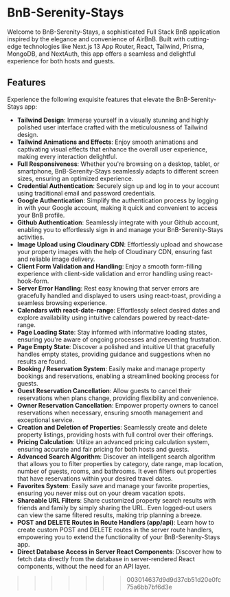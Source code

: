
# BnB-Serenity-Stays

Welcome to BnB-Serenity-Stays, a sophisticated Full Stack BnB application inspired by the elegance and convenience of AirBnB. Built with cutting-edge technologies like Next.js 13 App Router, React, Tailwind, Prisma, MongoDB, and NextAuth, this app offers a seamless and delightful experience for both hosts and guests.

## Features

Experience the following exquisite features that elevate the BnB-Serenity-Stays app:

- **Tailwind Design**: Immerse yourself in a visually stunning and highly polished user interface crafted with the meticulousness of Tailwind design.
- **Tailwind Animations and Effects**: Enjoy smooth animations and captivating visual effects that enhance the overall user experience, making every interaction delightful.
- **Full Responsiveness**: Whether you're browsing on a desktop, tablet, or smartphone, BnB-Serenity-Stays seamlessly adapts to different screen sizes, ensuring an optimized experience.
- **Credential Authentication**: Securely sign up and log in to your account using traditional email and password credentials.
- **Google Authentication**: Simplify the authentication process by logging in with your Google account, making it quick and convenient to access your BnB profile.
- **Github Authentication**: Seamlessly integrate with your Github account, enabling you to effortlessly sign in and manage your BnB-Serenity-Stays activities.
- **Image Upload using Cloudinary CDN**: Effortlessly upload and showcase your property images with the help of Cloudinary CDN, ensuring fast and reliable image delivery.
- **Client Form Validation and Handling**: Enjoy a smooth form-filling experience with client-side validation and error handling using react-hook-form.
- **Server Error Handling**: Rest easy knowing that server errors are gracefully handled and displayed to users using react-toast, providing a seamless browsing experience.
- **Calendars with react-date-range**: Effortlessly select desired dates and explore availability using intuitive calendars powered by react-date-range.
- **Page Loading State**: Stay informed with informative loading states, ensuring you're aware of ongoing processes and preventing frustration.
- **Page Empty State**: Discover a polished and intuitive UI that gracefully handles empty states, providing guidance and suggestions when no results are found.
- **Booking / Reservation System**: Easily make and manage property bookings and reservations, enabling a streamlined booking process for guests.
- **Guest Reservation Cancellation**: Allow guests to cancel their reservations when plans change, providing flexibility and convenience.
- **Owner Reservation Cancellation**: Empower property owners to cancel reservations when necessary, ensuring smooth management and exceptional service.
- **Creation and Deletion of Properties**: Seamlessly create and delete property listings, providing hosts with full control over their offerings.
- **Pricing Calculation**: Utilize an advanced pricing calculation system, ensuring accurate and fair pricing for both hosts and guests.
- **Advanced Search Algorithm**: Discover an intelligent search algorithm that allows you to filter properties by category, date range, map location, number of guests, rooms, and bathrooms. It even filters out properties that have reservations within your desired travel dates.
- **Favorites System**: Easily save and manage your favorite properties, ensuring you never miss out on your dream vacation spots.
- **Shareable URL Filters**: Share customized property search results with friends and family by simply sharing the URL. Even logged-out users can view the same filtered results, making trip planning a breeze.
- **POST and DELETE Routes in Route Handlers (app/api)**: Learn how to create custom POST and DELETE routes in the server route handlers, empowering you to extend the functionality of your BnB-Serenity-Stays app.
- **Direct Database Access in Server React Components**: Discover how to fetch data directly from the database in server-rendered React components, without the need for an API layer.
>>>>>>> 003014637d9d9d37cb51d20e0fc75a6bb7bf6d3e
